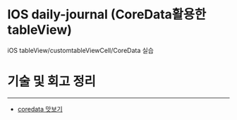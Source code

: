 # IOS daily-journal (CoreData활용한 tableView)

iOS tableView/customtableViewCell/CoreData 실습

# 기술 및 회고 정리
-------------
- [coredata 맛보기](https://medium.com/@kyuchul2/swift-coredata-%EB%A7%9B%EB%B3%B4%EA%B8%B0-d20d51f67f11)
 

